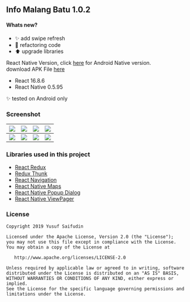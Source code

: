 ## Info Malang Batu 1.0.2 ##

#### Whats new? #####
* :sparkles: add swipe refresh
* :hammer: refactoring code
* :arrow_up: upgrade libraries

React Native Version, click [here](https://github.com/yoesuv/Info-Malang-Batu) for Android Native version.<br/>
download APK File [here](https://drive.google.com/file/d/1YSzhgVec69Gt9BoO3iVy_FVI4cieKRiI/view?usp=sharing)
* React 16.8.6
* React Native 0.5.95

:sparkles: tested on Android only

### Screenshot ###
| ![](https://lh3.googleusercontent.com/pCl0tVsgZ7n4pPXwCfTxiv67ZqpAbhVFtF1Fdu9sgg8-kuMW-lpgds4TVPgNNKKWrFAegCcVj4a1nYfS_ZaJwm2qLQF3A9rCPOGsNU38mF0idx74ACb75xTxD2DAdC0b2w2oJeJVjX_jSS0cf4pjUtSseQk1XF4rwGOrXdsIXv1bkDeMLSPHntuiGyZnncPxHitHc92Wv1pk-JUVqdOGZrXFqhAZr-M_UmpA1X3clmhmckcw_t9h2BpQpTjhk0HUfnSf0nD2e49hM6mxtnNoDCFXNckKKSeRDAoFRrw0LMSG9KWHJVlICZ7w5DKv0UKbszVbCU-syx3TjhT3jpU9rdDDdyTYU830rq9DT6bd6pIjfzVNdF7vvfyN-A2oDACBsrNhr4YjxXtDeWC2WvAvVntNGuZa08Za0n_NqqcviDU3fFEejBLzAIJpFSSUqNfJ-mv2jxUavKwZvc6SOBSyE2FYe96vImYgnSc6uO4w8yyMAVqflv5f32Q1lMagWz-lOWpY_5Z-RHLlidn1fey180Jqva8jZHBMed3zseFcdHZ_XLGrqjRXKMP28Olp_7Tupd2pQPprfkydTQ7Yl2sz8_JV-aeCuQaff0WPfnVFBpqEYYjo4w_yg_doTGHTNqCLqvVRrUNWXcoF0YknKqg63lOTWL3w5zY=w361-h641-no) | ![](https://lh3.googleusercontent.com/nmgh1oTVgmO_b4-C_m9rfVpuPEOOy6ge6ttfKjbcITOvZWPmALkJu3yS3h4zw7NqJztrJ9PLpoDkwlhmddqDqptYhcZv8NXyIXd1QhkevtGN2zJJtKQOfcCvyWNkBvNKXy9d5OxgFTedoYJr0LfXSqiXtyafgSHhmv2S-TAj3ssb-5FNHTEJPLl0e6cq3dT-S8dzR2a0R4XfB4fgt-V27GNRLurb29-ob3lZxqnDrMS1vHX_gb5uC6cHMZINb9gY-ty0D3Umk_Yu_37Wl-63N3v-Ju5MfL70W1peNLtZ_k0oUnthaSexhGOLSDSp7-08ax729I0vMadhCifi9Lk7JyX0jwUB7-KGWBM_nqy1-hhrLrPeaqC6aO13LKEc2DG6L2lrIqU4n_zNe6uZHjjZYI-BzBK7z-yRducYvQnKdvfJontgX-0Uby1xmAyFxrzCNq1iOGxgwonfHDh63dYfj1-w-jeTMnFcIxiDQe4PDwmFxfmzAd1vczPPv8h0jl16DL7-asPJ-jyG8o9UxOBPwE04LY1pg9kr6-Z47SQhbvMMIFQbAPjuk-qvd0rAi5GtFN1WaRXuwMR7lYhmPdl3SOvYz18mIQAE_VFHRXPE7qy430eah89JwpR8GJOW-upuVuu8qTAsVdygX1jP5RZKsFa5ll31FtA=w361-h641-no) | ![](https://lh3.googleusercontent.com/LzlNRRlPBhhHb72ri5bTBL1Y57Pc-iQ2G5jkE7Ggo6Ewr9d3a552YWcU50nyHWgLzcRZCdY_Jfbph4Kn0gj0xHidDEoVtK4wduLBWq7mTNQVanl0G7IWlJ98l6JoPE7u9LHN2dqqKbVcQH45Ri070V5yJLB-S5Z8YaLqSzNggHNg5Z0uff5JAztPd7YqabrL3TX6uAduG7qv3qRE4xGGDCYlXJS6WU2ODOLxsgmdOwQTH4moAqakD6-6RZJjUHvG90aoFymMyhrWnR_Rt4bWwxoxJCha56NQpH3Gnwhe2s27hGSvGXNT6ktxUs3ET107vRuAMalYP-m1zRx27-8Jrq-lzjonfTiHGL91q67sOTD-ix_pMmmslnJU60eYSRA5Eb1wkR1vR6uK5exyxeWltqnQ9uewB7c50u1020JAvzf9NFhxMTzbVVnM9y8Qen9tQL-jZ0QTZGQUMzH4aSDs_Y886FtbfI9pI7vaBBjt3-1hCRlFJu7Nab-SwD9zSHBL1p4RyHdQwI60D2TkVpDegdgiYB2aZmvBNUC0cUcV91zrnnfFmdKjQPpIfYvlPWNlKy4Irzy-M-60-HjVB470mjXS56O966pDKpgiTYVV_kM0qt1OzjvBb7jUViBwT8wFMhFo3XCQd6eGXjREz43_iOEnVG_7T6M=w361-h641-no) | ![](https://lh3.googleusercontent.com/YP3eEPuRuIjpy13-IVj2ufQDQ0MAfQiSq3PRzx5fLGfmOVUtvaqeGqN-N12wE7bkeBHP7cxLemQvImSc-D7oLtMJSs2r_Xyvq-wEKQ0rg3Rl4AYEslR3mDBNnxxLQgSNsBK7ZzbOgU4_D5D25tcwt5sCERdOxUyEts7mgW-X5CbciR61mGK5CCNxPe65xLYGRszG6KcUULXP-eAofKEwyFur10HBFDV4WuMzN_jzF478XyNt5RlVopFEDnMLTPVXhwby5n2qM753Skak0EVdSEx2R03mVT-p42yT1IvbW9m97xHUeBHZEyJmudE0sRtydWklmhd9jiqBp9aVLI09P0kGwqo_Vjlm3bQNfBYJtEFKYpcn6-I3N9P6q-iED-kD_jtOmncXxKQ5KDNv7U7Wp6_AOVfjTdd5wybJmaN4daMNrFmFHUwmtDRroW14KahMlV-PsrEk9v6oJJK8ewj1WdJVjkuzzw0mw3rK4jXo6YBsXzsmYdQfKrpDtS2Cwh4ycjjj0SoV5LABTHWniI-6ea0PqBwXla4UNi5sMvYq0RwSHcEUOvDGhPiXPBQdy3RoUFGJVOsNIdHl3Lvj-sytjPUccq3GMbOK-7sDDrKd7VsQ-6mNBpneQG1MCpAxfQIEmGaGsNDjYmIC_qvgrFYzIv45gm7bJO0=w361-h641-no) |
| :---: | :---: | :---: | :---: |
| ![](https://lh3.googleusercontent.com/6K5ZaBHtUyA4m-nvGmqxPzgRpfDpvFWw8frmS54Lse93RkFD5ZZENHdfLLdC7WKGq171_75_USRNR_cbxz7rzIGeF6I9QrsK8XiGEFcnmR__rmc8ifWjQXtde0Q1gziEEjaypG4bwU_u0GKJ8p5PLRg92qqwDYod-K2HukJ8Q9QRG0_0Ig10C4TIAJvL_ZLu1HWuwuIvelqwHKH2cmlr2VHaCGJ4DB02yO8QCmaxLZs2CU-0tPRISIho2cPXdZaq4mszCakTdxM03_A_czONZ7U6ZHTKvWtBIgTSzybwQaSaoUhcnhS9u-NVFZ_pJOuNN19RV2z9bClYKpKooXCR7ahEtAXp-5jlzRMBPLSxMLE8zVSyhX3OlM99iQDqE6lxUOF6soDZ1idilNJpsmA5X5b8ZEnkaPNgAHO8jYxYoOiWlGEEOqdL4YvU9GfXiIAerEJi0oNPaTGcJUdgzICP2lNRx_DyZITrWDaGOvTOW3AcczykU3EfUUFGMzraM4M0o45zSbuM46po2RQOkg6GNWD7Hah-1UlnAAD8M4nNwoQbPEn2C_jBBx6TM4EapeA6scbzn7BAeb-_Xg7KF7zVViwnnUOBe9dUzZSlF_VHActvPf-Aaihg6MiwBftAVR2DLlrgzDYtRhP3GLmZQkV3J1AFt1X4CO0=w361-h641-no) | ![](https://lh3.googleusercontent.com/hqLmAKqZszsXn3BRLmkzLLh3xrjqrb4onumlsN2BVWU5eotYXuwQjO4sWTTdpEEX_uoyu4ksj-j0aJk-7PXO7eMlSR7NaNg5tm0Jw0-AsLKAm3-9XJC87UM_Lw9VmHoW-wcD6GTgQbRSNi4rhLpx6svLx-YwopDtLO10ga-SIFFy8ydecjqh-yj0rWDw8SaBGtIiv0nh0AQWv76gxsEMuJaMaExXPOiUZAp5dGHWcoqjN_H6T9sErSZlaQl9YxdOkKlHVOKijxWMaZGTwy7jZlfuQmVqWBgBP_4XFK2k_oRLPgk71WxxXF92K9PeZMn0dS86L2LW71irlPM4qrLsTY8XvzRe8wBoHW-fxjBXEFp9HxLw4Tk2v6QrdIDqg8ucLjuaDv56KXy1KMTKCALNP_b0gXJIUa_FN9tzuP0vs3Uyo__oTiVpLcUvkA2mb9teWgJvd0PmWe1cdX2-6x5SZr5d72lxuT2MwQBgDu9o6hgDBneTDb5afL4rQp5RXY1jLOLfZ7jk1yOv7mBwyE_ekvcOTYII1IQLbwSI70MYVctf_sY56FM6_49JBSupVNlLyGB9BhM45D6urr4zhyNvSlWE_thZufSDpLdB28_junx_YAbFgm2zjrGGXtEgBNrdDQQgji9hMfdVK4WHkraAORKXo6Jlv_E=w361-h641-no) | ![](https://lh3.googleusercontent.com/5SYNiGVO8Em3nXAVLvLT6TppbDQ-xF5xP5D3SLOSzRH0RXTBYHucLZjrg0kLP5dJS8r2DRNqH7E_BYSwFu4YTmiSuepFR6fgBX7N_qiFvWisqT-RUO_Xj4geUWlvbAnrHr42w3tWNZ8Kyk3HJZ2EOlJi7MW6sbI8O54wnP3Ujcz0qc5gHBZTyN-vAJT1x_WItHn-95HDPQEIGB8a24RQSCmYxnWIh2LxTTxRMrJWHWE2VqSE7gjyO6YMjQe85_RFaMBGdaUAqBsaWXbVuFMRbTinUQSat75i9HFmwoS530jt5F8M17mljrv5JsS9BijYZn8iH4qIKLXZJiItuY75zzGMkmf-9BT1hsezQpu1FnmkbWmQEnV0dXsWHSZgLMN5QAwQaI8YqzU983NXzddVhpSM7kwi_duCTrKjr1xPxwzlkHml0YBkS6AQvQZdRfZFAdO5xCrXPr1IMzqkNh9PBZcYMm5XrMG2jvtfOAh0OuWq-cQTR0ZYv1HJCA1aO6ZfPQdBBHNaHHZCFxtkiLmkzQ-FOoq6ZUA5SD48S2RAcuhlivWqBenlKgWgolxSvSfJohigwUarU-hCVxd1IloSmXr761f65gFT80rcWTBuh-A-F5Ih4_ypA6tovHfi3-Mf43b3Mym1ndWtXmfWsAIbXhKvgSXj8yw=w361-h641-no) | ![](https://lh3.googleusercontent.com/vSV7Zeed-u9ggnb0rgiN_te3dKxKpT1KXF8W3RSIwhgaGvTdxzcwFLugceUSgJ5FcDV6OBvSYzj9Ue32FmclXuvcA0hSKUtBW4PF0WGyZo37dOpK7X0ELYHrakK1xZRWdfOi7B_cjJWvi4M21ruJ-TiQJ6x8DPHqfUKfdoDiLkls8ho755kCGj-xJ1J7JI_h4zxVIMIMPhkyxX5yH602B0UVB1myser-1oRmkQvPQiMIb8JIWSHHAEkwt2TZoGzv_fxu4LSf9H_r13lQ1bL2f3VCwYujItbENIR9wr-6_3RUSlJ1I98sDYxyhakwUO38BtwBA2lQ6SiGfl_SocviVqyVm5ZgYmDMsUUS9fuE3vl5p6dbNESO5c40lNxfT5ryCA11diEdny06GHaDjyO7cmXh3_iPjN-R35-RankO7N8hogklLFTusnoJ3gOUIEMoVAT2cC32uQDhB5qI5QLVOQUrhW-RxY9ihDMEkrS5tLWGHN3ooTX-NLHI6uOL41ityboqkdk42ZuDp8Me2K0pwHX_EPxr9pghyZmD2WmQre4FqEvaIyStA8TWQse9BnM8yIdYr0vN2IEubCNUG12IUzSGnkuu4uupIBlvqYNOLYmJ41rMr7K3xYC7ol9qYmmpJ7-0EodYfraOm_nnquPYdctZO0VLLYE=w361-h641-no) |

### Libraries used in this project ###
* [React Redux](https://react-redux.js.org/)
* [Redux Thunk](https://github.com/reduxjs/redux-thunk)
* [React Navigation](https://github.com/react-navigation/react-navigation)
* [React Native Maps](https://github.com/react-native-community/react-native-maps)
* [React Native Popup Dialog](https://github.com/jacklam718/react-native-popup-dialog)
* [React Native ViewPager](https://github.com/zbtang/React-Native-ViewPager)

### License ###

    Copyright 2019 Yusuf Saifudin

    Licensed under the Apache License, Version 2.0 (the "License");
    you may not use this file except in compliance with the License.
    You may obtain a copy of the License at

       http://www.apache.org/licenses/LICENSE-2.0

    Unless required by applicable law or agreed to in writing, software
    distributed under the License is distributed on an "AS IS" BASIS,
    WITHOUT WARRANTIES OR CONDITIONS OF ANY KIND, either express or implied.
    See the License for the specific language governing permissions and
    limitations under the License.
